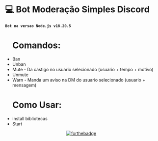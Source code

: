 # :computer: Bot Moderação Simples Discord

**`Bot na versao Node.js v18.20.5`**

<ul>
  <h1>Comandos:</h1>
  <li>Ban</li>
  <li>Unban</li>
  <li>Mute - Da castigo no usuario selecionado (usuario + tempo + motivo)</li>
  <li>Unmute</li>
  <li>Warn - Manda um aviso na DM do usuario selecionado (usuario + mensagem)</li>
</ul>

<ul>
  <h1>Como Usar:</h1>
  <li>install bibliotecas</li>
  <li>Start</li>
</ul>

<center>

[![forthebadge](https://img.shields.io/badge/JavaScript-323330?style=for-the-badge&logo=javascript&logoColor=F7DF1E)](https://forthebadge.com) &nbsp;

</center>

